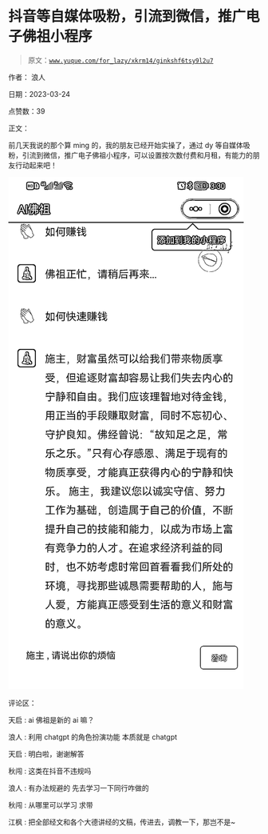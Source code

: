 # 抖音等自媒体吸粉，引流到微信，推广电子佛祖小程序

> 原文：[`www.yuque.com/for_lazy/xkrm14/ginkshf6tsy9l2u7`](https://www.yuque.com/for_lazy/xkrm14/ginkshf6tsy9l2u7)

作者： 浪人

日期：2023-03-24

点赞数：39

正文：

前几天我说的那个算 ming 的，我的朋友已经开始实操了，通过 dy 等自媒体吸粉，引流到微信，推广电子佛祖小程序，可以设置按次数付费和月租，有能力的朋友行动起来吧！

![](img/b3edf71cfe638090717150f274838c87.png)

评论区：

天启 : ai 佛祖是新的 ai 嘛？

浪人 : 利用 chatgpt 的角色扮演功能 本质就是 chatgpt

天启 : 明白啦，谢谢解答

秋闯 : 这类在抖音不违规吗

浪人 : 有办法规避的 先去学习一下同行咋做的

秋闯 : 从哪里可以学习 求带

江枫 : 把全部经文和各个大德讲经的文稿，传进去，调教一下，那岂不是~

